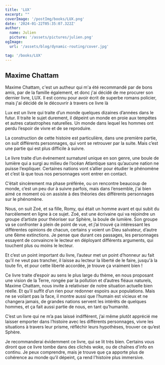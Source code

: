 ```yaml
---
title: 'LUX'
excerpt: ""
coverImage: '/postImg/books/LUX.png'
date: '2024-01-22T05:35:07.322Z'
author:
  name: Julien
  picture: '/assets/pictures/julien.png'
ogImage:
  url: '/assets/blog/dynamic-routing/cover.jpg'

tag: '/books/LUX'
---
```



## Maxime Chattam 

Maxime Chattam, c'est un autheur qui m'a été recommandé par de bons amis, par de la famille également, et donc j'ai décidé de me procurer son dernier livre, LUX. Il est connu pour avoir écrit de superbe romans policier, mais j'ai décidé de le découvrir à travers ce livre là

Lux est un livre qui traite d’un monde quelques dizaines d’années dans le futur. Il traite le sujet durement, il dépeint un monde en proie aux tempêtes et autres catastrophes naturelles. Un monde dans lequel les hommes ont perdu l’espoir de vivre et de se reproduire.

La construction de cette histoire est particulière, dans une première partie, on suit différents personnages, qui vont se retrouver par la suite. Mais c’est une partie qui est plus difficile à suivre.

Le livre traite d’un événement surnaturel unique en son genre, une boule de lumière qui a surgi au milieu de l’océan Atlantique sans qu’aucune nation ne puisse l’expliquer. Certaines nations vont s’allier pour étudier le phénomène et c’est là que tous nos personnages vont entrer en contact.

C’était sincèrement ma phase préférée, ou on rencontre beaucoup de monde, c’est un peu dur à suivre parfois, mais dans l’ensemble, j'ai bien aimé ce moment où on assiste à des théories des différents personnages sur le phénomène. 

Nous, on suit Zoé, et sa fille, Romy, qui était un homme avant et qui subit du harcèlement en ligne à ce sujet. Zoé, est une écrivaine qui va rejoindre un groupe d’artiste pour théoriser sur Sphère, la boule de lumière. Son groupe va se confronter à plein de point de vue, et j’ai trouvé ça intéressant les différentes opinions de chacun, certains y voient un Dieu salvateur, d’autre une 6ème extinctions. Je pense que durant ces passages, les personnages essayent de convaincre le lecteur en déployant différents arguments, qui touchent plus ou moins le lecteur.

Et c’est un point important du livre, l’auteur met un point d’honneur au fait qu’il ne veut pas trancher, il laisse au lecteur la liberté de le faire, jusqu'à la toute fin, et pour cette liberté accordée, je trouve ça vraiment bien !

Ce livre traite d’espoir au sens le plus large du thème, en nous proposant une vision de la Terre, rongée par la pollution et d’autres fléaux naturels, Maxime Chattam, nous invite à relativiser de notre situation actuelle bien réelle. Et qu’il suffit d’un rien pour redonner espoirs aux populations. Mais ne se voilant pas la face, il montre aussi que l’humain est vicieux et ne changera jamais, de grandes nations servent les intérêts de quelques hommes, et ça fait aussi partie de nous, en tant qu’humanité.

C’est un livre qui ne m’a pas laissé indifférent, j’ai même plutôt apprécié me laisser emporter dans l’histoire avec les différents personnages, vivre les situations à travers leur prisme, réfléchir leurs hypothèses, trouver ce qu’est Sphère.

Je recommanderai évidemment ce livre, qui se lit très bien. Certains vous diront que ce livre tombe dans des clichés woke, ou de chaînes d’info en continu. Je peux comprendre, mais je trouve que ça apporte plus de cohérence au monde qu’il dépeint, ça rend l'histoire plus immersive. 

